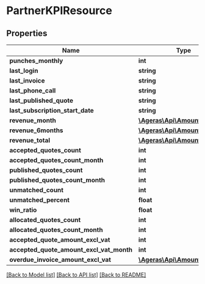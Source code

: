 # PartnerKPIResource

## Properties
Name | Type | Description | Notes
------------ | ------------- | ------------- | -------------
**punches_monthly** | **int** |  | [optional] 
**last_login** | **string** |  | [optional] 
**last_invoice** | **string** |  | [optional] 
**last_phone_call** | **string** |  | [optional] 
**last_published_quote** | **string** |  | [optional] 
**last_subscription_start_date** | **string** |  | [optional] 
**revenue_month** | [**\Ageras\Api\AmountResource**](AmountResource.md) |  | [optional] 
**revenue_6months** | [**\Ageras\Api\AmountResource**](AmountResource.md) |  | [optional] 
**revenue_total** | [**\Ageras\Api\AmountResource**](AmountResource.md) |  | [optional] 
**accepted_quotes_count** | **int** |  | [optional] 
**accepted_quotes_count_month** | **int** |  | [optional] 
**published_quotes_count** | **int** |  | [optional] 
**published_quotes_count_month** | **int** |  | [optional] 
**unmatched_count** | **int** |  | [optional] 
**unmatched_percent** | **float** |  | [optional] 
**win_ratio** | **float** |  | [optional] 
**allocated_quotes_count** | **int** |  | [optional] 
**allocated_quotes_count_month** | **int** |  | [optional] 
**accepted_quote_amount_excl_vat** | **int** |  | [optional] 
**accepted_quote_amount_excl_vat_month** | **int** |  | [optional] 
**overdue_invoice_amount_excl_vat** | [**\Ageras\Api\AmountResource**](AmountResource.md) |  | [optional] 

[[Back to Model list]](../README.md#documentation-for-models) [[Back to API list]](../README.md#documentation-for-api-endpoints) [[Back to README]](../README.md)


